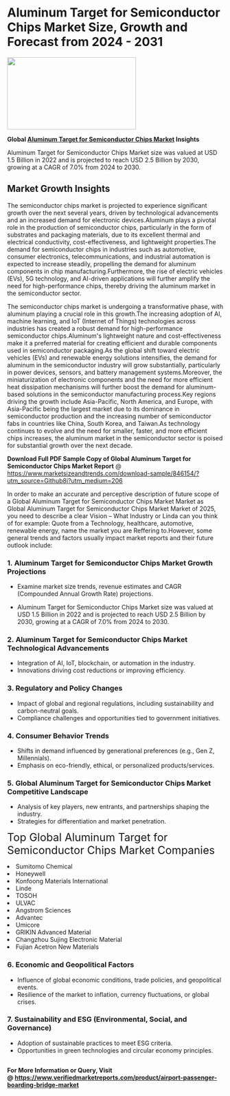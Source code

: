 <H1>Aluminum Target for Semiconductor Chips Market Size, Growth and Forecast from 2024 - 2031</H1><img class="aligncenter size-medium wp-image-584254" src="https://thirdeyenews.in/wp-content/uploads/2024/09/Global-Market-Research-300x168.jpeg" alt="" width="300" height="168" /><p><strong>Global&nbsp;<a href="https://www.marketsizeandtrends.com/download-sample/846154/?utm_source=Github8j?utm_medium=206">Aluminum Target for Semiconductor Chips Market</a> Insights</strong></p><p>Aluminum Target for Semiconductor Chips Market size was valued at USD 1.5 Billion in 2022 and is projected to reach USD 2.5 Billion by 2030, growing at a CAGR of 7.0% from 2024 to 2030.</p><p><h2>Market Growth Insights</h2> <p>The semiconductor chips market is projected to experience significant growth over the next several years, driven by technological advancements and an increased demand for electronic devices.Aluminum plays a pivotal role in the production of semiconductor chips, particularly in the form of substrates and packaging materials, due to its excellent thermal and electrical conductivity, cost-effectiveness, and lightweight properties.The demand for semiconductor chips in industries such as automotive, consumer electronics, telecommunications, and industrial automation is expected to increase steadily, propelling the demand for aluminum components in chip manufacturing.Furthermore, the rise of electric vehicles (EVs), 5G technology, and AI-driven applications will further amplify the need for high-performance chips, thereby driving the aluminum market in the semiconductor sector. </p> <p>The semiconductor chips market is undergoing a transformative phase, with aluminum playing a crucial role in this growth.The increasing adoption of AI, machine learning, and IoT (Internet of Things) technologies across industries has created a robust demand for high-performance semiconductor chips.Aluminum's lightweight nature and cost-effectiveness make it a preferred material for creating efficient and durable components used in semiconductor packaging.As the global shift toward electric vehicles (EVs) and renewable energy solutions intensifies, the demand for aluminum in the semiconductor industry will grow substantially, particularly in power devices, sensors, and battery management systems.Moreover, the miniaturization of electronic components and the need for more efficient heat dissipation mechanisms will further boost the demand for aluminum-based solutions in the semiconductor manufacturing process.Key regions driving the growth include Asia-Pacific, North America, and Europe, with Asia-Pacific being the largest market due to its dominance in semiconductor production and the increasing number of semiconductor fabs in countries like China, South Korea, and Taiwan.As technology continues to evolve and the need for smaller, faster, and more efficient chips increases, the aluminum market in the semiconductor sector is poised for substantial growth over the next decade.</p><p><span class=""><strong>Download Full PDF Sample Copy of Global Aluminum Target for Semiconductor Chips Market Report</strong> @ <a href="https://www.marketsizeandtrends.com/download-sample/846154/?utm_source=Github8j?utm_medium=206" target="_blank">https://www.marketsizeandtrends.com/download-sample/846154/?utm_source=Github8j?utm_medium=206</a></span></p><p>In order to make an accurate and perceptive description of future scope of a Global&nbsp;Aluminum Target for Semiconductor Chips Market Market as Global&nbsp;Aluminum Target for Semiconductor Chips Market Market of 2025, you need to describe a clear Vision &ndash; What Industry or Linda can you think of for example: Quote from a Technology, healthcare, automotive, renewable energy, name the market you are Reffering to.However, some general trends and factors usually impact market reports and their future outlook include:</p><h3>1.&nbsp;<strong>Aluminum Target for Semiconductor Chips Market Growth Projections</strong></h3><ul><li>Examine market size trends, revenue estimates and CAGR (Compounded Annual Growth Rate) projections.</li><li><p>Aluminum Target for Semiconductor Chips Market size was valued at USD 1.5 Billion in 2022 and is projected to reach USD 2.5 Billion by 2030, growing at a CAGR of 7.0% from 2024 to 2030.</p></li></ul><h3>2.&nbsp;<strong>Aluminum Target for Semiconductor Chips Market Technological Advancements</strong></h3><ul><li>Integration of AI, IoT, blockchain, or automation in the industry.</li><li>Innovations driving cost reductions or improving efficiency.</li></ul><h3>3.&nbsp;<strong>Regulatory and Policy Changes</strong></h3><ul><li>Impact of global and regional regulations, including sustainability and carbon-neutral goals.</li><li>Compliance challenges and opportunities tied to government initiatives.</li></ul><h3>4.&nbsp;<strong>Consumer Behavior Trends</strong></h3><ul><li>Shifts in demand influenced by generational preferences (e.g., Gen Z, Millennials).</li><li>Emphasis on eco-friendly, ethical, or personalized products/services.</li></ul><h3>5.&nbsp;<strong>Global Aluminum Target for Semiconductor Chips Market Competitive Landscape</strong></h3><ul><li>Analysis of key players, new entrants, and partnerships shaping the industry.</li><li>Strategies for differentiation and market penetration.</li></ul><p data-pm-slice="1 1 []"><span style="color: inherit; font-family: inherit; font-size: 25px;">Top Global Aluminum Target for Semiconductor Chips Market Companies</span></p><div class="" data-test-id=""><p><li>Sumitomo Chemical</li><li> Honeywell</li><li> Konfoong Materials International</li><li> Linde</li><li> TOSOH</li><li> ULVAC</li><li> Angstrom Sciences</li><li> Advantec</li><li> Umicore</li><li> GRIKIN Advanced Material</li><li> Changzhou Sujing Electronic Material</li><li> Fujian Acetron New Materials</li></p></div><h3>6.&nbsp;<strong>Economic and Geopolitical Factors</strong></h3><ul><li>Influence of global economic conditions, trade policies, and geopolitical events.</li><li>Resilience of the market to inflation, currency fluctuations, or global crises.</li></ul><h3>7.&nbsp;<strong>Sustainability and ESG (Environmental, Social, and Governance)</strong></h3><ul><li>Adoption of sustainable practices to meet ESG criteria.</li><li>Opportunities in green technologies and circular economy principles.</li></ul><h2><strong style="font-size: 14px;">For More Information or Query, Visit @&nbsp;</strong><a style="background-color: #ffffff; font-size: 14px;" href="https://www.marketsizeandtrends.com/report/aluminum-target-for-semiconductor-chips-market/" target="_blank">https://www.verifiedmarketreports.com/product/airport-passenger-boarding-bridge-market</a></h2>